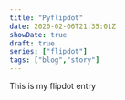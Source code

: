 ```yaml
---
title: "Pyflipdot"
date: 2020-02-06T21:35:01Z
showDate: true
draft: true
series: ["flipdot"]
tags: ["blog","story"]
---
```


This is my flipdot entry

